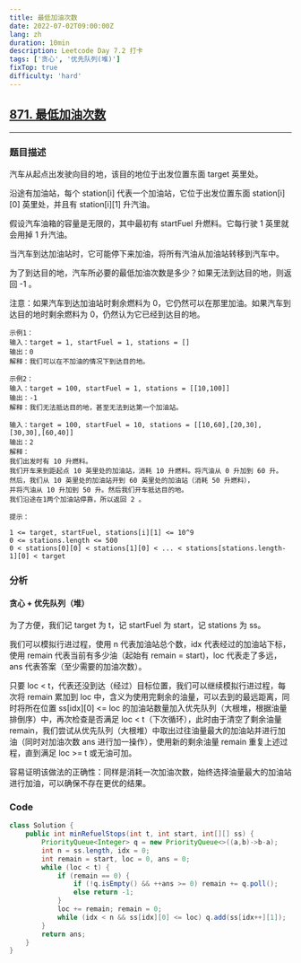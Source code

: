 ```yaml
---
title: 最低加油次数
date: 2022-07-02T09:00:00Z
lang: zh
duration: 10min
description: Leetcode Day 7.2 打卡
tags: ['贪心', '优先队列(堆)']
fixTop: true
difficulty: 'hard'
---
```


## [871. 最低加油次数](https://leetcode.cn/problems/minimum-number-of-refueling-stops/) <MarkerHard />
***
### 题目描述
汽车从起点出发驶向目的地，该目的地位于出发位置东面 target 英里处。

沿途有加油站，每个 station[i] 代表一个加油站，它位于出发位置东面 station[i][0] 英里处，并且有 station[i][1] 升汽油。

假设汽车油箱的容量是无限的，其中最初有 startFuel 升燃料。它每行驶 1 英里就会用掉 1 升汽油。

当汽车到达加油站时，它可能停下来加油，将所有汽油从加油站转移到汽车中。

为了到达目的地，汽车所必要的最低加油次数是多少？如果无法到达目的地，则返回 -1 。

注意：如果汽车到达加油站时剩余燃料为 0，它仍然可以在那里加油。如果汽车到达目的地时剩余燃料为 0，仍然认为它已经到达目的地。

```
示例1：
输入：target = 1, startFuel = 1, stations = []
输出：0
解释：我们可以在不加油的情况下到达目的地。
```
```
示例2：
输入：target = 100, startFuel = 1, stations = [[10,100]]
输出：-1
解释：我们无法抵达目的地，甚至无法到达第一个加油站。
```
```
输入：target = 100, startFuel = 10, stations = [[10,60],[20,30],[30,30],[60,40]]
输出：2
解释：
我们出发时有 10 升燃料。
我们开车来到距起点 10 英里处的加油站，消耗 10 升燃料。将汽油从 0 升加到 60 升。
然后，我们从 10 英里处的加油站开到 60 英里处的加油站（消耗 50 升燃料），
并将汽油从 10 升加到 50 升。然后我们开车抵达目的地。
我们沿途在1两个加油站停靠，所以返回 2 。
```
```
提示：

1 <= target, startFuel, stations[i][1] <= 10^9
0 <= stations.length <= 500
0 < stations[0][0] < stations[1][0] < ... < stations[stations.length-1][0] < target
```

### 分析
#### 贪心 + 优先队列（堆）
为了方便，我们记 target 为 t，记 startFuel 为 start，记 stations 为 ss。

我们可以模拟行进过程，使用 n 代表加油站总个数，idx 代表经过的加油站下标，使用 remain 代表当前有多少油（起始有 remain = start)，loc 代表走了多远，ans 代表答案（至少需要的加油次数）。

只要 loc < t，代表还没到达（经过）目标位置，我们可以继续模拟行进过程，每次将 remain 累加到 loc 中，含义为使用完剩余的油量，可以去到的最远距离，同时将所在位置 ss[idx][0] <= loc 的加油站数量加入优先队列（大根堆，根据油量排倒序）中，再次检查是否满足 loc < t（下次循环），此时由于清空了剩余油量 remain，我们尝试从优先队列（大根堆）中取出过往油量最大的加油站并进行加油（同时对加油次数 ans 进行加一操作），使用新的剩余油量 remain 重复上述过程，直到满足 loc >= t 或无油可加。

容易证明该做法的正确性：同样是消耗一次加油次数，始终选择油量最大的加油站进行加油，可以确保不存在更优的结果。

### Code

```java
class Solution {
    public int minRefuelStops(int t, int start, int[][] ss) {
        PriorityQueue<Integer> q = new PriorityQueue<>((a,b)->b-a);
        int n = ss.length, idx = 0;
        int remain = start, loc = 0, ans = 0;
        while (loc < t) {
            if (remain == 0) {
                if (!q.isEmpty() && ++ans >= 0) remain += q.poll();
                else return -1;
            }
            loc += remain; remain = 0;
            while (idx < n && ss[idx][0] <= loc) q.add(ss[idx++][1]);
        }
        return ans;
    }
}
```

